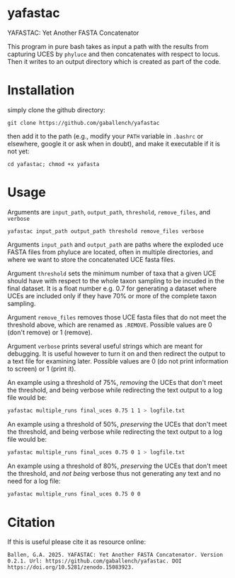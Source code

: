 # yafastac
YAFASTAC: Yet Another FASTA Concatenator

This program in pure bash takes as input a path with the results from capturing UCES by `phyluce` and then concatenates with respect to locus. Then it writes to an output directory which is created as part of the code.                                                                               

# Installation

simply clone the github directory:                                                                                                

```
git clone https://github.com/gaballench/yafastac                                                                                              
```

then add it to the path (e.g., modify your `PATH` variable in `.bashrc` or elsewhere, google it or ask when in doubt), and make it executable if it is not yet:                                                                               
```
cd yafastac; chmod +x yafasta                                                                                                                  
```

# Usage

Arguments are `input_path`, `output_path`, `threshold`, `remove_files`, and `verbose`

```
yafastac input_path output_path threshold remove_files verbose
```


Arguments `input_path` and `output_path` are paths where the exploded uce FASTA files from phyluce are located, often in multiple directories, and where we want to store the concatenated UCE fasta files.

Argument `threshold` sets the minimum number of taxa that a given UCE should have with respect to the whole taxon sampling to be incuded in the final dataset. It is a float number e.g. 0.7 for generating a dataset where UCEs are included only if they have 70% or more of the complete taxon sampling.

Argument `remove_files` removes those UCE fasta files that do not meet the threshold above, which are renamed as `.REMOVE`. Possible values are 0 (don't remove) or 1 (remove).

Argument `verbose` prints several useful strings which are meant for debugging. It is useful however to turn it on and then redirect the output to a text file for examining later. Possible values are 0 (do not print information to screen) or 1 (print it).

An example using a threshold of 75%, _removing_ the UCEs that don't meet the threshold, and being verbose while redirecting the text output to a log file would be:

```bash
yafastac multiple_runs final_uces 0.75 1 1 > logfile.txt
```

An example using a threshold of 50%, _preserving_ the UCEs that don't meet the threshold, and being verbose while redirecting the text output to a log file would be:

```bash
yafastac multiple_runs final_uces 0.75 0 1 > logfile.txt
```

An example using a threshold of 80%, _preserving_ the UCEs that don't meet the threshold, and _not being_ verbose thus not generating any text and no need for a log file:

```bash
yafastac multiple_runs final_uces 0.75 0 0
```

# Citation

If this is useful please cite it as resource online:

```
Ballen, G.A. 2025. YAFASTAC: Yet Another FASTA Concatenator. Version 0.2.1. Url: https://github.com/gaballench/yafastac. DOI https://doi.org/10.5281/zenodo.15083923.
```
